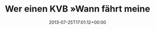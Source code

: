 ---
retweeted: false
source: <a href="http://twitter.com" rel="nofollow">Twitter Web Client</a>
entities:
  hashtags: []
  symbols: []
  user_mentions:
  - name: Shopify
    screen_name: Shopify
    indices:
    - '56'
    - '64'
    id_str: '17136315'
    id: '17136315'
  urls:
  - url: https://t.co/MBZ6NseiMp
    expanded_url: https://gist.github.com/bascht/6081707
    display_url: gist.github.com/bascht/6081707
    indices:
    - '107'
    - '130'
display_text_range:
- '0'
- '130'
favorite_count: '0'
id_str: '360444636575178752'
truncated: false
retweet_count: '0'
id: '360444636575178752'
possibly_sensitive: false
created_at: Thu Jul 25 17:01:12 +0000 2013
favorited: false
full_text: 'Wer einen KVB »Wann fährt meine nächste Bahn?« für sein [@shopify](https://twitter.com/shopify)
  Dashing-Board haben möchte: Hier entlang:'
lang: de
quote_url: https://gist.github.com/bascht/6081707
tags:
- pesos:twitter
date: '2013-07-25T17:01:12+00:00'
src: https://twitter.com/bascht/status/360444636575178752
original_url: https://twitter.com/bascht/status/360444636575178752
type: twitter_tweet
text: 'Wer einen KVB »Wann fährt meine nächste Bahn?« für sein [@shopify](https://twitter.com/shopify)
  Dashing-Board haben möchte: Hier entlang:'
title: Wer einen KVB »Wann fährt meine

---
